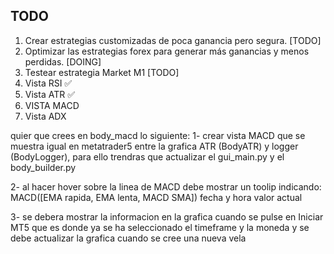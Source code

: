 
## TODO


1. Crear estrategias customizadas de poca ganancia pero segura. [TODO]
2. Optimizar las estrategias forex para generar más ganancias y menos perdidas. [DOING]
3. Testear estrategia Market M1 [TODO]
4. Vista RSI ✅
5. Vista ATR ✅
6. VISTA MACD
7. Vista ADX


quier que crees en body_macd lo siguiente:
1- crear vista MACD que se muestra igual en metatrader5 entre la grafica ATR (BodyATR) y logger (BodyLogger), para ello trendras que actualizar el gui_main.py y el body_builder.py

2- al hacer hover sobre la linea de MACD debe mostrar un toolip indicando:
MACD([EMA rapida, EMA lenta, MACD SMA])
fecha y hora
valor actual

3- se debera mostrar la informacion en la grafica cuando se pulse en Iniciar MT5 que es donde ya se ha seleccionado el timeframe y la moneda y se debe actualizar la grafica cuando se cree una nueva vela